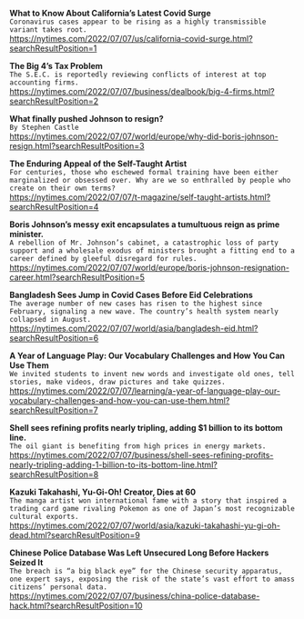 **What to Know About California’s Latest Covid Surge**\
`Coronavirus cases appear to be rising as a highly transmissible variant takes root.`\
https://nytimes.com/2022/07/07/us/california-covid-surge.html?searchResultPosition=1

**The Big 4’s Tax Problem**\
`The S.E.C. is reportedly reviewing conflicts of interest at top accounting firms.`\
https://nytimes.com/2022/07/07/business/dealbook/big-4-firms.html?searchResultPosition=2

**What finally pushed Johnson to resign?**\
`By Stephen Castle`\
https://nytimes.com/2022/07/07/world/europe/why-did-boris-johnson-resign.html?searchResultPosition=3

**The Enduring Appeal of the Self-Taught Artist**\
`For centuries, those who eschewed formal training have been either marginalized or obsessed over. Why are we so enthralled by people who create on their own terms?`\
https://nytimes.com/2022/07/07/t-magazine/self-taught-artists.html?searchResultPosition=4

**Boris Johnson’s messy exit encapsulates a tumultuous reign as prime minister.**\
`A rebellion of Mr. Johnson’s cabinet, a catastrophic loss of party support and a wholesale exodus of ministers brought a fitting end to a career defined by gleeful disregard for rules.`\
https://nytimes.com/2022/07/07/world/europe/boris-johnson-resignation-career.html?searchResultPosition=5

**Bangladesh Sees Jump in Covid Cases Before Eid Celebrations**\
`The average number of new cases has risen to the highest since February, signaling a new wave. The country’s health system nearly collapsed in August.`\
https://nytimes.com/2022/07/07/world/asia/bangladesh-eid.html?searchResultPosition=6

**A Year of Language Play: Our Vocabulary Challenges and How You Can Use Them**\
`We invited students to invent new words and investigate old ones, tell stories, make videos, draw pictures and take quizzes.`\
https://nytimes.com/2022/07/07/learning/a-year-of-language-play-our-vocabulary-challenges-and-how-you-can-use-them.html?searchResultPosition=7

**Shell sees refining profits nearly tripling, adding $1 billion to its bottom line.**\
`The oil giant is benefiting from high prices in energy markets.`\
https://nytimes.com/2022/07/07/business/shell-sees-refining-profits-nearly-tripling-adding-1-billion-to-its-bottom-line.html?searchResultPosition=8

**Kazuki Takahashi, Yu-Gi-Oh! Creator, Dies at 60**\
`The manga artist won international fame with a story that inspired a trading card game rivaling Pokemon as one of Japan’s most recognizable cultural exports.`\
https://nytimes.com/2022/07/07/world/asia/kazuki-takahashi-yu-gi-oh-dead.html?searchResultPosition=9

**Chinese Police Database Was Left Unsecured Long Before Hackers Seized It**\
`The breach is “a big black eye” for the Chinese security apparatus, one expert says, exposing the risk of the state’s vast effort to amass citizens’ personal data.`\
https://nytimes.com/2022/07/07/business/china-police-database-hack.html?searchResultPosition=10

